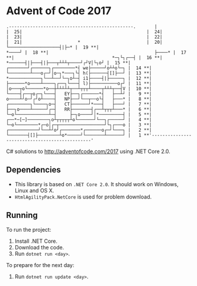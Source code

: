 
# Advent of Code 2017
```
.-----------------------------------------------.       |                                               |  25|                                               |  24|                                               |  23|                                               |  22|                                               |  21|                     *                         |  20|                     └───────────────────┤|├─* |  19 **|                                        *────┘ |  18 **|                                        ├────* |  17 **|                                     *─┐└┐┌──┤ |  16 **|         *──────┤|├───┤|├───┬┴┴┴┬────┘┌┘V│└┐o┘ |  15 **| ┌───────┘┌──────┐┌────────*┤ we├─────┘o┴┴o└─┐ |  14 **| └────────┴───o┌─┘│o─┐*───┐└┤ h(├──────┤[]├──┘ |  13 **| *────────────┐└──┴──┘└─┐o┴─┤ i1├────┤|├─────┐ |  12 **| ├──────*o────┴────┐┌──┐└───┤ l)├──────────o┌┘ |  11 **| │o───┬o└──────*o──┼┴┴┴┴┴┬──┴┬┬┬┴────┬┴┴┴┬──┤V |  10 **| └────┤┌──┬o┌─┐└───┤   EY├──┐┌──────*┤   ├──┴┘ |   9 **| o────┴┘o─┘┌┘o┴────┤   NP├──┘└──┬──o└┤   ├───* |   8 **| ┌────────┐└────┐o─┤   CT├──────┘*───┤   ├───┘ |   7 **| ├──┐o────┴─────┘┌─┤   RR├───────┤┌──┴┬┬┬┴───* |   6 **| └─o└────────────┴─┤     ├─┐o────┘│*─────────┤ |   5 **| ┌──*─[─]────────┐o┴┬┬┬┬┬┴o└──────┘└──┐┌─────┘ |   4 **| └─o└────────*┌─o│┌─┬─────────────────┘└┐┌───o |   3 **| ┌───────────┘└──┴┘o┘┌───────*┌──────o┌─┘└───┐ |   2 **| └───────┤[]├────────┴o*─────┘└───────┴──────┘ |   1 **'-----------------------------------------------'       
```
C# solutions to http://adventofcode.com/2017 using .NET Core 2.0.

## Dependencies

- This library is based on `.NET Core 2.0`. It should work on Windows, Linux and OS X.
- `HtmlAgilityPack.NetCore` is used for problem download.

## Running

To run the project:

1. Install .NET Core.
2. Download the code.
3. Run `dotnet run <day>`.

To prepare for the next day:

1. Run `dotnet run update <day>`.